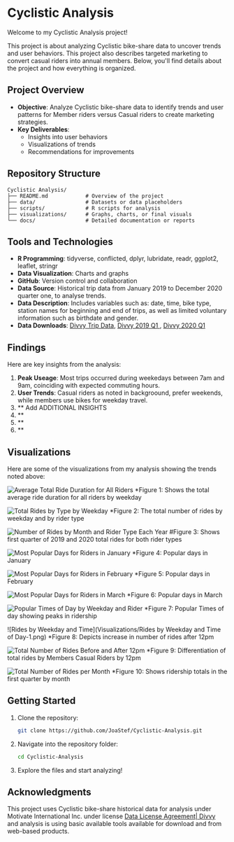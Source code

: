 # Cyclistic Analysis

Welcome to my Cyclistic Analysis project! 

This project is about analyzing Cyclistic bike-share data to uncover trends and user behaviors. This project also describes targeted marketing to convert casual riders into annual members. Below, you'll find details about the project and how everything is organized.

## Project Overview
- **Objective**: Analyze Cyclistic bike-share data to identify trends and user patterns for Member riders versus Casual riders to create marketing strategies.
- **Key Deliverables**:
  - Insights into user behaviors
  - Visualizations of trends
  - Recommendations for improvements

## Repository Structure
```
Cyclistic Analysis/
├── README.md            # Overview of the project
├── data/                # Datasets or data placeholders
├── scripts/             # R scripts for analysis
├── visualizations/      # Graphs, charts, or final visuals
└── docs/                # Detailed documentation or reports
```

## Tools and Technologies
- **R Programming**: tidyverse, conflicted, dplyr, lubridate, readr, ggplot2, leaflet, stringr
- **Data Visualization**: Charts and graphs
- **GitHub**: Version control and collaboration
- **Data Source**: Historical trip data from January 2019 to December 2020 quarter one, to analyse trends.
- **Data Description**: Includes variables such as: date, time, bike type, station names for beginning and end of trips, as well as limited voluntary information such as birthdate and gender.
- **Data Downloads**: [Divvy Trip Data](https://divvy-tripdata.s3.amazonaws.com/index.html), [Divvy 2019 Q1
](https://docs.google.com/spreadsheets/d/1uCTsHlZLm4L7-ueaSLwDg0ut3BP_V4mKDo2IMpaXrk4/template/preview?resourcekey=0-dQAUjAu2UUCsLEQQt20PDA#gid=1797029090), [Divvy 2020 Q1](https://docs.google.com/spreadsheets/d/179QVLO_yu5BJEKFVZShsKag74ZaUYIF6FevLYzs3hRc/template/preview#gid=640449855)

## Findings
Here are key insights from the analysis:
1. **Peak Useage**: Most trips occurred during weekedays between 7am and 9am, coinciding with expected commuting hours.
2. **User Trends**: Casual riders as noted in backgroound, prefer weekends, while members use bikes for weekday travel.
3. ** Add ADDITIONAL INSIGHTS
4. **
5. **
6. **
## Visualizations
Here are some of the visualizations from my analysis showing the trends noted above:

![Average Total Ride Duration for All Riders](Visualizations/Average_durationPlot.jpg)
*Figure 1: Shows the total average ride duration for all riders by weekday

![Total Rides by Type by Weekday](Visualizations/NumberofRides-1.png)
*Figure 2: The total number of rides by weekday and by rider type

![Number of Rides by Month and Rider Type Each Year](Visualizations/NumberofRidesbyMoRiderbyYear-1.png)
#Figure 3: Shows first quarter of 2019 and 2020 total rides for both rider types

![Most Popular Days for Riders in January](Visualizations/PopularDaysforRidersJanuary-1.png)
*Figure 4: Popular days in January

![Most Popular Days for Riders in February](Visualizations/MostPopularDaysforRidersinFebruary.jpg)
*Figure 5: Popular days in February

![Most Popular Days for Riders in March](Visualizations/MostPopularDaysforRidersinMarch-1.png)
*Figure 6: Popular days in March

![Popular Times of Day by Weekday and Rider](Visualizations/PopularTimesofDaybyWeekdayandRiderType-1.png)
*Figure 7: Popular Times of day showing peaks in ridership

![Rides by Weekday and Time](Visualizations/Rides by Weekday and Time of Day-1.png)
*Figure 8: Depicts increase in number of rides after 12pm

![Total Number of Rides Before and After 12pm](Visualizations/RidesBeforeandAfter12PM-1.png)
*Figure 9: Differentiation of total rides by Members Casual Riders by 12pm

![Total Number of Rides per Month](Visualizations/TotalRidesbyMonth-1.png)
*Figure 10: Shows ridership totals in the first quarter by month

## Getting Started
1. Clone the repository:
   ```bash
   git clone https://github.com/JoaStef/Cyclistic-Analysis.git
   ```
2. Navigate into the repository folder:
   ```bash
   cd Cyclistic-Analysis
   ```
3. Explore the files and start analyzing!

## Acknowledgments
This project uses Cyclistic bike-share historical data for analysis under Motivate International Inc. under license [Data License Agreement| Divvy](https://divvybikes.com/data-license-agreement) and analysis is using basic available tools available 
for download and from web-based products.
